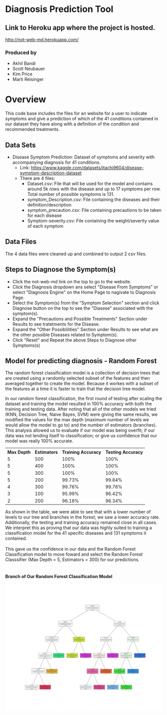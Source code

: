 # Diagnosis Prediction Tool

## Link to Heroku app where the project is hosted.

http://not-web-md.herokuapp.com/

### Produced by
* Akhil Bandi
* Scott Neubauer
* Kim Price
* Marti Reisinger

# Overview
This code base includes the files for an website for a user to indicate symptoms and give a prediction of which of the 41 conditions contained in our dataset they have along with a definition of the condition and recommended treatments.

## Data Sets

* Disease Symptom Prediction: Dataset of symptoms and severity with accompanying diagnosis for 41 conditions.
    * Link: https://www.kaggle.com/datasets/itachi9604/disease-symptom-description-dataset
    * There are 4 files:
        * Dataset.csv:  File that will be used for the model and contains around 5k rows with the disease and up to 17 symptoms per row.  Total number of possible symptoms is 131.
        * symptom_Description.csv: File containing the diseases and their definition/description
        * symptom_precaution.csv:  File containing precautions to be taken for each disease
        * Symptom-severity.csv: File containing the weight/severity value of each symptom

## Data Files
The 4 data files were cleaned up and combined to output 2 csv files.

## Steps to Diagnose the Symptom(s)

* Click the not-web-md link on the top to go to the website.
* Click the Diagnosis dropdown ans select "Disease From Symptoms" or select "Diagnosis Engine" on the Home Page to nagivate to Diagnosis Page.
* Select the Symptom(s) from the "Symptom Selection" section and click Diagnose button on the top to see the "Diasese" associated with the symptom(s).
* Expand the "Precautions and Possible Treatments" Section under Results to see tratetments for the Disease.
* Expand the "Other Possiblilities" Section under Results to see what are the other possible Diseases related to Symptom(s).
* Click "Reset" and Repeat the above Steps to Diagnose other Symptoms(s)

## Model for predicting diagnosis - Random Forest

The random forest classification model is a collection of decision trees that are created using a randomly selected subset of the features and then averaged together to create the model.  Because it workes with a subset of the features at a time it is faster to train that the decision tree model.

In our random forest classification, the first round of testing after scaling the dataset and training the model resulted in 100% accuracy with both the training and testing data. After noting that all of the other models we tried (KNN, Decision Tree, Naive Bayes, SVM) were giving the same results, we modified the values for the max depth (maximum number of levels we would allow the model to go to) and the number of estimators (branches). This analysis allowed us to evaluate if our model was being overfit; if our data was not lending itself to classification; or give us confidence that our model was really 100% accurate.

<table>
    <tr> 
        <th>Max Depth</th>
        <th>Estimators</th>
        <th>Training Accuracy</th>
        <th>Testing Accuracy</th>
    </tr>
    <tr> 
        <td>5</td>
        <td>500</td>
        <td>100%</td>
        <td>100%</td>
    </tr>
    <tr> 
        <td>5</td>
        <td>400</td>
        <td>100%</td>
        <td>100%</td>
    </tr>
    <tr> 
        <td>5</th>
        <td>300</td>
        <td>100%</td>
        <td>100%</td>
    </tr>
    <tr> 
        <td>5</th>
        <td>200</td>
        <td>99.73%</td>
        <td>99.84%</td>
    </tr>
    <tr> 
        <td>4</td>
        <td>300</td>
        <td>99.76%</td>
        <td>99.76%</td>
    </tr>
    <tr> 
        <td>3</td>
        <td>100</td>
        <td>95.99%</td>
        <td>96.42%</td>
    </tr>
    <tr> 
        <td>2</td>
        <td>200</td>
        <td>96.18%</td>
        <td>96.34%</td>
    </tr>
</table>
As shown in the table, we were able to see that with a lower number of levels to our tree and branches in the forest; we saw a lower accuracy rate.  Additionally, the testing and training accuracy remained close in all cases.  We interpret this as proving that our data was highly suited to training a classification model for the 41 specific diseases and 131 symptoms it contained.
<br><br>
This gave us the confidence in our data and the Random Forest Classification model to move foward and select the Random Forest Classsifier (Max Depth = 5, Estimators = 300) for our predictions.
<br><br>

#### Branch of Our Random Forest Classification Model
![alt text](/Classification%20Models/RF/RandomForest_Visualization2.png)



